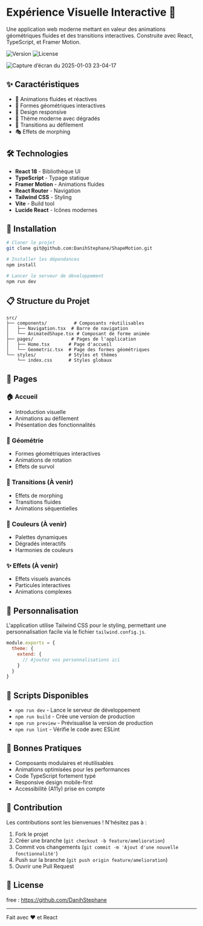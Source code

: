 # Expérience Visuelle Interactive 🎨

Une application web moderne mettant en valeur des animations géométriques fluides et des transitions interactives. Construite avec React, TypeScript, et Framer Motion.

![Version](https://img.shields.io/badge/version-1.0.0-blue.svg)
![License](https://img.shields.io/badge/license-MIT-green.svg)

![Capture d’écran du 2025-01-03 23-04-17](https://github.com/user-attachments/assets/2beb6c2b-1d5a-4811-ad50-72ccbeb598cf)


## ✨ Caractéristiques

- 🎯 Animations fluides et réactives
- 🔷 Formes géométriques interactives
- 📱 Design responsive
- 🎨 Thème moderne avec dégradés
- 🔄 Transitions au défilement
- 🎭 Effets de morphing

## 🛠️ Technologies

- **React 18** - Bibliothèque UI
- **TypeScript** - Typage statique
- **Framer Motion** - Animations fluides
- **React Router** - Navigation
- **Tailwind CSS** - Styling
- **Vite** - Build tool
- **Lucide React** - Icônes modernes

## 🚀 Installation

```bash
# Cloner le projet
git clone git@github.com:DanihStephane/ShapeMotion.git

# Installer les dépendances
npm install

# Lancer le serveur de développement
npm run dev
```

## 📋 Structure du Projet

```
src/
├── components/          # Composants réutilisables
│   ├── Navigation.tsx  # Barre de navigation
│   └── AnimatedShape.tsx # Composant de forme animée
├── pages/              # Pages de l'application
│   ├── Home.tsx       # Page d'accueil
│   └── Geometric.tsx  # Page des formes géométriques
└── styles/            # Styles et thèmes
    └── index.css      # Styles globaux
```

## 📱 Pages

### 🏠 Accueil
- Introduction visuelle
- Animations au défilement
- Présentation des fonctionnalités

### 🔷 Géométrie
- Formes géométriques interactives
- Animations de rotation
- Effets de survol

### 🔄 Transitions (À venir)
- Effets de morphing
- Transitions fluides
- Animations séquentielles

### 🎨 Couleurs (À venir)
- Palettes dynamiques
- Dégradés interactifs
- Harmonies de couleurs

### ✨ Effets (À venir)
- Effets visuels avancés
- Particules interactives
- Animations complexes

## 🎨 Personnalisation

L'application utilise Tailwind CSS pour le styling, permettant une personnalisation facile via le fichier `tailwind.config.js`.

```javascript
module.exports = {
  theme: {
    extend: {
      // Ajoutez vos personnalisations ici
    }
  }
}
```

## 🔧 Scripts Disponibles

- `npm run dev` - Lance le serveur de développement
- `npm run build` - Crée une version de production
- `npm run preview` - Prévisualise la version de production
- `npm run lint` - Vérifie le code avec ESLint

## 📝 Bonnes Pratiques

- Composants modulaires et réutilisables
- Animations optimisées pour les performances
- Code TypeScript fortement typé
- Responsive design mobile-first
- Accessibilité (A11y) prise en compte

## 🤝 Contribution

Les contributions sont les bienvenues ! N'hésitez pas à :

1. Fork le projet
2. Créer une branche (`git checkout -b feature/amelioration`)
3. Commit vos changements (`git commit -m 'Ajout d'une nouvelle fonctionnalité'`)
4. Push sur la branche (`git push origin feature/amelioration`)
5. Ouvrir une Pull Request

## 📄 License

free : https://github.com/DanihStephane

---

Fait avec ❤️ et React
